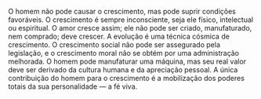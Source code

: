 ﻿O homem não pode causar o crescimento, mas pode suprir condições favoráveis. O crescimento é sempre inconsciente, seja ele físico, intelectual ou espiritual. O amor cresce assim; ele não pode ser criado, manufaturado, nem comprado; deve crescer. A evolução é uma técnica cósmica de crescimento. O crescimento social não pode ser assegurado pela legislação, e o crescimento moral não se obtém por uma administração melhorada. O homem pode manufaturar uma máquina, mas seu real valor deve ser derivado da cultura humana e da apreciação pessoal. A única contribuição do homem para o crescimento é a mobilização dos poderes totais da sua personalidade — a fé viva.